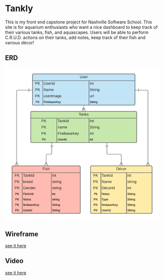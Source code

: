 # Tankly

This is my front end capstone project for Nashville Software School. This site is for aquarium enthusiasts who want a nice dashboard to keep track of their various tanks, fish, and aquascapes. Users will be able to perform C.R.U.D. actions on their tanks, add notes, keep track of their fish and various décor! 

## ERD
![image](./src/images/Tankly.png)

## Wireframe
[see it here](https://www.figma.com/file/Ep3Ztus0QWnoCGbVLVqwBy/Untitled?node-id=1%3A7)

## Video
[see it here](https://www.loom.com/share/a78d5d7a18e34e60a88c606dc36d1005)
